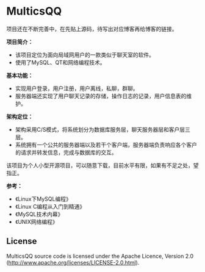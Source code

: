 # MulticsQQ

项目还在不断完善中，在先贴上源码，待写出对应博客再给博客的链接。

**项目简介：**  
* 该项目定位为面向局域网用户的一款类似于聊天室的软件。		
* 使用了MySQL、QT和网络编程技术。		

**基本功能：**  
* 实现用户登录，用户注册，用户离线，私聊，群聊。
* 服务器端还实现了用户聊天记录的存储，操作日志的记录，用户信息表的维护。		

**架构定位：**  
* 架构采用C/S模式，将系统划分为数据库服务层，聊天服务器层和客户层三层。		
* 系统拥有一个公共的服务器端以及若干个客户端，服务器端负责响应各个客户的请求并转发信息，完成与数据库的交互。		
    
该项目为个人小型开源项目，可以随意下载，目前水平有限，如果有不足之处，望指正。		

**参考：**  
* 《Linux下MySQL编程》
* 《Linux C编程从入门到精通》
* 《MySQL技术内幕》
* 《UNIX网络编程》


## License

MulticsQQ source code is licensed under the Apache Licence, Version 2.0
(http://www.apache.org/licenses/LICENSE-2.0.html).
